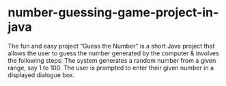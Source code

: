 # number-guessing-game-project-in-java
The fun and easy project “Guess the Number” is a short Java project that allows the user to guess the number generated by the computer &amp; involves the following steps:  The system generates a random number from a given range, say 1 to 100. The user is prompted to enter their given number in a displayed dialogue box. 
